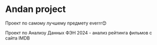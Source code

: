 # Andan project
Проект по самому лучшему предмету everrr😊


Проект по Анализу Данных ФЭН 2024 - анализ рейтинга фильмов с сайта IMDB



